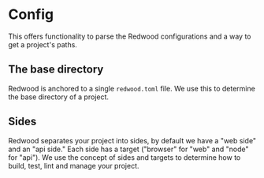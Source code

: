 # Config

This offers functionality to parse the Redwood configurations and a way to get a project's paths.

## The base directory

Redwood is anchored to a single `redwood.toml` file. We use this to determine the base directory of a project.

## Sides

Redwood separates your project into sides, by default we have a "web side" and an "api side." Each side has a target ("browser" for "web" and "node" for "api"). We use the concept of sides and targets to determine how to build, test, lint and manage your project.
